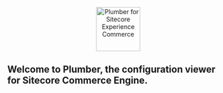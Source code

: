 <p align="center"><a href="http://plumber-sc.com" target="_blank"><img width="100" src="http://plumber-sc.com/images/logo.png" alt="Plumber for Sitecore Experience Commerce"></a></p>

## Welcome to Plumber, the configuration viewer for Sitecore Commerce Engine.
